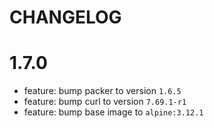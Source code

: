 # CHANGELOG

# 1.7.0

* feature: bump packer to version `1.6.5`
* feature: bump curl to version `7.69.1-r1`
* feature: bump base image to `alpine:3.12.1`
